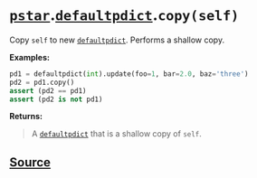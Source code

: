 # [`pstar`](./pstar.md).[`defaultpdict`](./pstar_defaultpdict.md).`copy(self)`

Copy `self` to new [`defaultpdict`](./pstar_defaultpdict.md). Performs a shallow copy.

**Examples:**
```python
pd1 = defaultpdict(int).update(foo=1, bar=2.0, baz='three')
pd2 = pd1.copy()
assert (pd2 == pd1)
assert (pd2 is not pd1)
```

**Returns:**

>    A [`defaultpdict`](./pstar_defaultpdict.md) that is a shallow copy of `self`.



## [Source](../pstar/pstar.py#L746-L761)